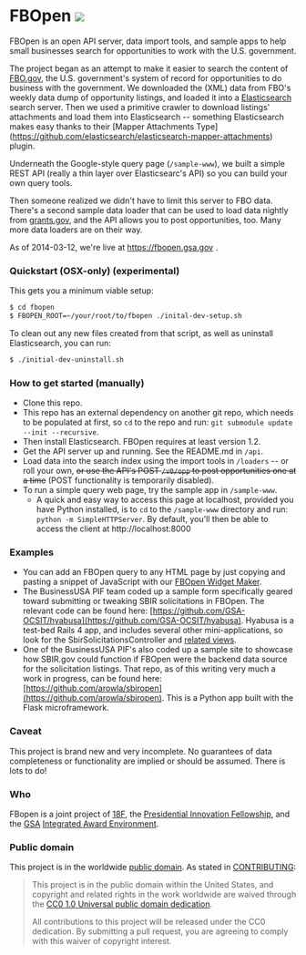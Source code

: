 FBOpen <a href="https://ci.solanolabs.com:443/electronspin/fbopen/suites/230319"><img src="https://ci.solanolabs.com:443/electronspin/fbopen/badges/branches/master?badge_token=e52009322e69bf51c5b5292152b708accd0b317e"></a>
======

FBOpen is an open API server, data import tools, and sample apps to help small businesses search for opportunities to work with the U.S. government.

The project began as an attempt to make it easier to search the content of [FBO.gov](http://www.fbo.gov), the U.S. government's system of record for opportunities to do business with the government. We downloaded the (XML) data from FBO's weekly data dump of opportunity listings, and loaded it into a [Elasticsearch](http://www.elasticsearch.org) search server. Then we used a primitive crawler to download listings' attachments and load them into Elasticsearch -- something Elasticsearch makes easy thanks to their [Mapper Attachments Type] (https://github.com/elasticsearch/elasticsearch-mapper-attachments) plugin.

Underneath the Google-style query page (`/sample-www`), we built a simple REST API (really a thin layer over Elasticsearc's API) so you can build your own query tools.

Then someone realized we didn't have to limit this server to FBO data. There's a second sample data loader that can be used to load data nightly from [grants.gov](http://www.grants.gov), and the API allows you to post opportunities, too. Many more data loaders are on their way.

As of 2014-03-12, we're live at https://fbopen.gsa.gov .

### Quickstart (OSX-only) (experimental)

This gets you a minimum viable setup:

```sh
$ cd fbopen
$ FBOPEN_ROOT=~/your/root/to/fbopen ./inital-dev-setup.sh
```

To clean out any new files created from that script, as well as uninstall Elasticsearch, you can run:

```sh
$ ./initial-dev-uninstall.sh
```

### How to get started (manually)
* Clone this repo.
* This repo has an external dependency on another git repo, which needs to be populated at first, so `cd` to the repo and run: `git submodule update --init --recursive`.
* Then install Elasticsearch. FBOpen requires at least version 1.2.
* Get the API server up and running. See the README.md in `/api`.
* Load data into the search index using the import tools in `/loaders` -- or roll your own, ~~or use the API's POST `/v0/opp` to post opportunities one at a time~~ (POST functionality is temporarily disabled).
* To run a simple query web page, try the sample app in `/sample-www`.
  * A quick and easy way to access this page at localhost, provided you have Python installed, is to `cd` to the `/sample-www` directory and run: `python -m SimpleHTTPServer`. By default, you'll then be able to access the client at http://localhost:8000

### Examples
* You can add an FBOpen query to any HTML page by just copying and pasting a snippet of JavaScript with our [FBOpen Widget Maker](http://18f.github.io/fbopen-widget/).
* The BusinessUSA PIF team coded up a sample form specifically geared toward submitting or tweaking SBIR solicitations in FBOpen. The relevant code can be found here: [https://github.com/GSA-OCSIT/hyabusa](https://github.com/GSA-OCSIT/hyabusa). Hyabusa is a test-bed Rails 4 app, and includes several other mini-applications, so look for the SbirSolicitationsController and [related views](https://github.com/GSA-OCSIT/hyabusa/tree/master/app/views/sbir_solicitations).
* One of the BusinessUSA PIF's also coded up a sample site to showcase how SBIR.gov could function if FBOpen were the backend data source for the solicitation listings. That repo, as of this writing very much a work in progress, can be found here: [https://github.com/arowla/sbiropen](https://github.com/arowla/sbiropen). This is a Python app built with the Flask microframework.

### Caveat
This project is brand new and very incomplete. No guarantees of data completeness or functionality are implied or should be assumed. There is lots to do!

### Who
FBopen is a joint project of [18F](https://18f.gsa.gov), the [Presidential Innovation Fellowship](http://whitehouse.gov/innovationfellows), and the [GSA](http://www.gsa.gov) [Integrated Award Environment](http://www.gsa.gov/iae).

### Public domain

This project is in the worldwide [public domain](LICENSE.md). As stated in [CONTRIBUTING](CONTRIBUTING.md):

> This project is in the public domain within the United States, and copyright and related rights in the work worldwide are waived through the [CC0 1.0 Universal public domain dedication](https://creativecommons.org/publicdomain/zero/1.0/).
>
> All contributions to this project will be released under the CC0 dedication. By submitting a pull request, you are agreeing to comply with this waiver of copyright interest.

